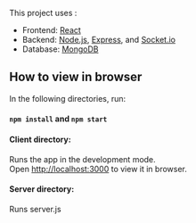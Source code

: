 This project uses :
- Frontend: [React](https://reactjs.org/)
- Backend: [Node.js](https://nodejs.org/en/), [Express](https://expressjs.com/), and [Socket.io](https://socket.io/)
- Database: [MongoDB](https://www.mongodb.com/)

## How to view in browser

In the following directories, run:

#### `npm install` and `npm start`

#### Client directory:

Runs the app in the development mode.<br />
Open [http://localhost:3000](http://localhost:3000) to view it in browser.

#### Server directory:

Runs server.js


